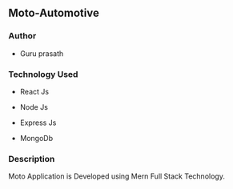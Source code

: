 ## Moto-Automotive 

### Author 

* Guru prasath 

### Technology Used 

* React Js

* Node Js 

* Express Js 

* MongoDb 

### Description

 Moto Application is Developed using Mern Full Stack Technology. 
